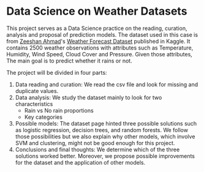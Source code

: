 # Data Science on Weather Datasets
This project serves as a Data Science practice on the reading, curation, analysis and proposal of prediction models. The dataset used in this case is from  [Zeeshan Ahmad](https://www.kaggle.com/zeeshier)'s [Weather Forecast Dataset](https://www.kaggle.com/datasets/zeeshier/weather-forecast-dataset) published in Kaggle. It contains 2500 weather observations with attributes such as Temperature, Humidity, Wind Speed, Cloud Cover and Pressure. Given those attributes, The main goal is to predict whether it rains or not.

The project will be divided in four parts:
1. Data reading and curation: We read the csv file and look for missing and duplicate values.
2. Data analysis: We study the dataset mainly to look for two characteristics
    - Rain vs No rain proportions
    - Key categories
3. Possible models: The dataset page hinted three possible solutions such as logistic regression, decision trees, and random forests. We follow those possibilities but we also explain why other models, which involve SVM and clustering, might not be good enough for this project.
4. Conclusions and final thoughts: We determine which of the three solutions worked better. Moreover, we propose possible improvements for the dataset and the application of other models.